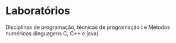 # Laboratórios
 
Disciplinas de programação, técnicas de programação I e Métodos numéricos (linguagens C, C++ e java).